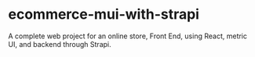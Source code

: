 # ecommerce-mui-with-strapi
A complete web project for an online store, Front End, using React, metric UI, and backend through Strapi.
